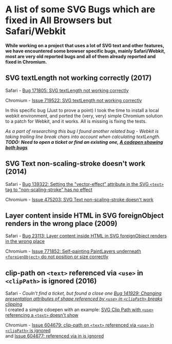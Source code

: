 # A list of some SVG Bugs which are fixed in All Browsers but Safari/Webkit
**While working on a project that uses a lot of SVG text and other features, we have encountered some browser specific bugs, mainly Safari/Webkit,
most are very old reported bugs and all of them already reported and fixed in Chromium.**

## SVG textLength not working correctly (2017)

Safari - [Bug 171805: SVG textLength not working correctly](https://bugs.webkit.org/show_bug.cgi?id=171805)  

Chromium - [Issue 719522: SVG textLength not working correctly](https://bugs.chromium.org/p/chromium/issues/detail?id=719522)

In this specific bug (Just to prove a point) I took the time to install a local webkit environment, and ported the (very, very) simple Chromium solution to a patch for Webkit, and it works. All is missing is fixing the tests.

*As a part of researching this bug I found another related bug - Webkit is taking trailing line break chars into account when calculating textLength.  
**TODO: Need to open a ticket or find an existing one, [A codepen showing both bugs](https://codepen.io/tombigel/pen/QWQQaGM)***

## SVG Text non-scaling-stroke doesn't work (2014)

Safari - [Bug 139322: Setting the "vector-effect" attribute in the SVG `<text>` tag to "non-scaling-stroke" has no effect](https://bugs.webkit.org/show_bug.cgi?id=139322)  

Chromium - [Issue 475203: SVG Text non-scaling-stroke doesn't work](https://bugs.chromium.org/p/chromium/issues/detail?id=475203)

## Layer content inside HTML in SVG foreignObject renders in the wrong place (2009)

Safari - [Bug 23113: Layer content inside HTML in SVG foreignObject renders in the wrong place](https://bugs.webkit.org/show_bug.cgi?id=23113)  

Chromium - [Issue 771852: Self-painting PaintLayers underneath `<foreignObject>` do not position or size correctly](https://bugs.chromium.org/p/chromium/issues/detail?id=771852)

## clip-path on `<text>` referenced via `<use>` in `<clipPath>` is ignored (2016)

Safari - *Couln't find a ticket, but found a close one [Bug 141929: Changing presentation attributes of shape referenced by `<use>` in `<clipPath>` breaks clipping](https://bugs.webkit.org/show_bug.cgi?id=141929)*  
I created a simple cdoepen with an example: [SVG Clip Path with `<use>` referencing a `<text>` doesn't show](https://codepen.io/tombigel/pen/WNJbrLv)

Chromium - [Issue 604679: clip-path on `<text>` referenced via `<use>` in `<clipPath>` is ignored](https://bugs.chromium.org/p/chromium/issues/detail?id=604679)  
and [Issue 604677: <text> referenced via <use> in <clipPath> is ignored](https://bugs.chromium.org/p/chromium/issues/detail?id=604677)
